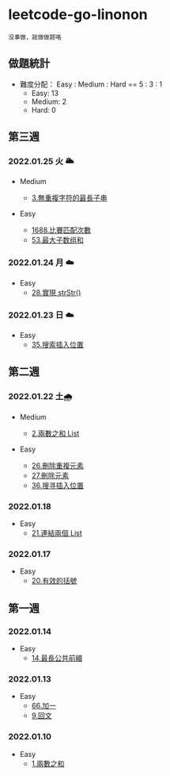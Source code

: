 # leetcode-go-linonon
`没事做，就做做题咯`
## 做題統計
- 難度分配： Easy : Medium : Hard == 5 : 3 : 1
    - Easy: 13 
    - Medium: 2
    - Hard: 0
## 第三週

### 2022.01.25 火 :sun_behind_large_cloud:
- Medium
    - [3.無重複字符的最長子串](code/string/0003-lengthOfLongestSubstring/3.md)

- Easy
    - [1688.比賽匹配次數](/code/unknow/1688-numberOfMatches/README.md)
    - [53.最大子数组和](/code/array/0053-maxSubArray/53.md)
### 2022.01.24 月 :cloud:
- Easy
    - [28.實現 strStr()](/code/string/0028-strStr/README.md)
### 2022.01.23 日 :cloud:
- Easy
    - [35.搜索插入位置](/code/array/0035-searchInsert/README.md)
## 第二週
### 2022.01.22 土:cloud_with_rain:
- Medium
    - [2.兩數之和 List](/code/linked-list/0002-addTwoNumbers/README.md) 

- Easy
    - [26.刪除重複元素](/code/array/0026-removeDuplicates/README.md)
    - [27.刪除元素](code/array/0027-removeElement/README.md)
    - [36.搜寻插入位置](/code/array/0035-searchInsert/README.md) 

### 2022.01.18
- Easy
    - [21.連結兩個 List](/code/linked-list/0021-mergeTwoLists/README.md)

### 2022.01.17
- Easy
    - [20.有效的括號](code/string/0020-isValidKuoHao/README.md)

## 第一週

### 2022.01.14
- Easy
    - [14.最長公共前綴](/code/string/0014-longestCommonPrefix/README.md)

### 2022.01.13
- Easy
    - [66.加一](/code/array/0066-plusOne/README.md)
    - [9.回文](code/math/0009-isPalindrome/README.md)

### 2022.01.10
- Easy
    - [1.兩數之和](/code/array/0001-twoSum/README.md)
